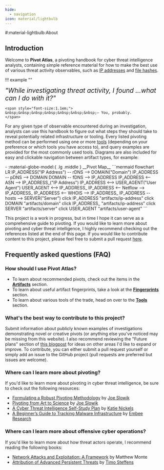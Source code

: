 ```yaml
---
hide:
  - navigation
icon: material/lightbulb
---
```


#:material-lightbulb:About

## Introduction

Welcome to **Pivot Atlas**, a pivoting handbook for cyber threat intelligence analysts, containing simple reference material for how to make the best use of various threat activity observables, such as [IP addresses](/artifacts/ip-address) and [file hashes](/fingerprints#file-hash).

!!! example ""
    <div class="word-flip">
		<span style="font-size:1.5em;font-style: italic;" id="word">"While investigating threat activity, I found </span>
		<span id="dynamic-word-container">
			<span style="font-size:1.5em;font-style: italic;" id="indefinite-article"></span>
			<span style="font-size:1.5em;" id="dynamic-word" class="animated-word"></span>
		</span>
		<span id="word-list" style="display: none;">
			phishing domain,IP address,malware sample,file hash,TLS certificate,user agent
		</span>
		<span style="font-size:1.5em;font-style: italic;">...what can I do with it?"</span>
	</div>
	
	<span style="font-size:1.1em;">
	&nbsp;&nbsp;&nbsp;&nbsp;&nbsp;&nbsp;&nbsp;— You, probably.
	</span>

For any given type of observable encountered during an investigation, analysts can use this handbook to figure out what steps they should take to reveal potentially related infrastructure or tooling. Every listed pivoting method can be performed using one or more [tools](/tools) (depending on your preference or which tools you have access to), and query examples are provided for the most commonly used tools. Diagrams are also included for easy and clickable navigation between artifact types, for example:

<div class="grid cards" markdown>
-   :material-globe-model:{ .lg .middle } __Pivot Map__
	```mermaid
	flowchart LR
		IP_ADDRESS("IP Address") -- rDNS --> DOMAIN("Domain")
		IP_ADDRESS -- pDNS --> DOMAIN
		DOMAIN -- fDNS --> IP_ADDRESS
		IP_ADDRESS <-- ASN --> IP_ADDRESS_("IP Address")
		IP_ADDRESS <--> USER_AGENT("User Agent")
		USER_AGENT <--> IP_ADDRESS_
		IP_ADDRESS <-- Netflow --> IP_ADDRESS_
		IP_ADDRESS <-- WHOIS --> IP_ADDRESS_
		IP_ADDRESS -- hosts --> SERVER("Server")
		click IP_ADDRESS "artifacts/ip-address"
		click DOMAIN "artifacts/domain"
		click IP_ADDRESS_ "artifacts/ip-address"
		click SERVER "artifacts/server"
		click USER_AGENT "artifacts/user-agent"
	```
</div>

This project is a work in progress, but in time I hope it can serve as a comprehensive guide to pivoting. If you would like to learn more about pivoting and cyber threat intelligence, I highly recommend checking out the references listed at the end of this page. If you would like to contribute content to this project, please feel free to submit a pull request [here](https://github.com/korniko98/pivot-atlas).

## Frequently asked questions (FAQ)

### How should I use Pivot Atlas?
* To learn about recommended pivots, check out the items in the **[Artifacts](/artifacts)** section.
* To learn about useful artifact fingerprints, take a look at the **[Fingerprints](/fingerprints)** section.
* To learn about various tools of the trade, head on over to the **[Tools](/tools)** section.

### What's the best way to contribute to this project?
Submit information about publicly known examples of investigations demonstrating novel or creative pivots (or anything else you've noticed may be missing from this website). I also recommend reviewing the "Future plans" section of [this blogpost](/updates/2024/05/13/hello-world/) for ideas on other areas I'd like to expand or improve. To contribute, you can either submit a pull request yourself or simply add an issue to the GitHub project (pull requests are preferred but issues are welcome).

### Where can I learn more about pivoting?
If you'd like to learn more about pivoting in cyber threat intelligence, be sure to check out the following resources:

* [Formulating a Robust Pivoting Methodology](https://pylos.co/wp-content/uploads/2021/02/pivoting.pdf) by [Joe Slowik](https://twitter.com/jfslowik)
* [Pivoting from Art to Science](https://www.youtube.com/watch?v=IhUJH_mgVVk) by [Joe Slowik](https://twitter.com/jfslowik)
* [A Cyber Threat Intelligence Self-Study Plan](https://medium.com/katies-five-cents/a-cyber-threat-intelligence-self-study-plan-part-2-d04b7a529d36) by [Katie Nickels](https://twitter.com/likethecoins)
* [A Beginner’s Guide to Tracking Malware Infrastructure](https://censys.com/a-beginners-guide-to-tracking-malware-infrastructure/) by [Embee Research](https://twitter.com/embee_research)

### Where can I learn more about offensive cyber operations?
If you'd like to learn more about how threat actors operate, I recommend reading the following books:

* [Network Attacks and Exploitation: A Framework](https://www.wiley.com/en-us/Network+Attacks+and+Exploitation%3A+A+Framework-p-9781118987124) by Matthew Monte
* [Attribution of Advanced Persistent Threats](https://link.springer.com/book/10.1007/978-3-662-61313-9) by [Timo Steffens](https://twitter.com/Timo_Steffens)